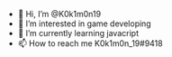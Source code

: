 - 👋 Hi, I’m @K0k1m0n19
- 👀 I’m interested in game developing
- 🌱 I’m currently learning javacript
- 📫 How to reach me K0k1m0n_19#9418

<!---
K0k1m0n19/K0k1m0n19 is a ✨ special ✨ repository because its `README.md` (this file) appears on your GitHub profile.
You can click the Preview link to take a look at your changes.
--->
